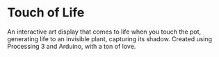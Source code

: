 # Touch of Life
An interactive art display that comes to life when you touch the pot, generating life to an invisible plant, capturing its shadow. Created using Processing 3 and Arduino, with a ton of love.
